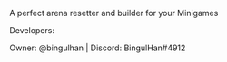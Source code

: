 A perfect arena resetter and builder for your Minigames

Developers:

Owner:
    @bingulhan | Discord: BingulHan#4912